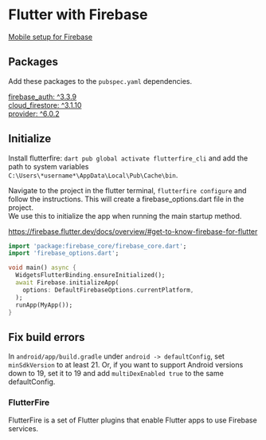 # Flutter with Firebase

[Mobile setup for Firebase](../../Faggrupper/Firebase/mobileSetup.md)

## Packages
Add these packages to the `pubspec.yaml` dependencies.

[firebase_auth: ^3.3.9](https://pub.dev/packages/firebase_auth/install)\
[cloud_firestore: ^3.1.10](https://pub.dev/packages/cloud_firestore/install)\
[provider: ^6.0.2](https://pub.dev/packages/provider/install)

## Initialize

Install flutterfire: `dart pub global activate flutterfire_cli`
and add the path to system variables `C:\Users\*username*\AppData\Local\Pub\Cache\bin`.

Navigate to the project in the flutter terminal, `flutterfire configure` and follow the instructions. This will create a firebase_options.dart file in the project.\
We use this to initialize the app when running the main startup method.


https://firebase.flutter.dev/docs/overview/#get-to-know-firebase-for-flutter
```dart
import 'package:firebase_core/firebase_core.dart';
import 'firebase_options.dart';

void main() async {
  WidgetsFlutterBinding.ensureInitialized();
  await Firebase.initializeApp(
    options: DefaultFirebaseOptions.currentPlatform,
  );
  runApp(MyApp());
}
```

## Fix build errors

In `android/app/build.gradle` under `android -> defaultConfig`, set `minSdkVersion` to at least 21. Or, if you want to support Android versions down to 19, set it to 19 and add `multiDexEnabled true` to the same defaultConfig.

### FlutterFire

 FlutterFire is a set of Flutter plugins that enable Flutter apps to use Firebase services.
